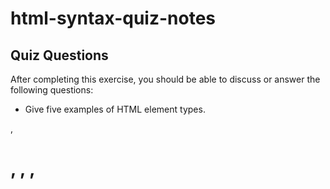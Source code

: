 # html-syntax-quiz-notes

## Quiz Questions

After completing this exercise, you should be able to discuss or answer the following questions:

- Give five examples of HTML element types.
<p>, <h1> , <html>, <head>, <title>

- What is the purpose of HTML attributes?
  html attributes specify extra information about an element that wouldn't appear within the element

## Notes

All student notes should be written here.

How to write `Code Examples` in markdown

for JS:

```javascript
const data = 'Howdy';
```

for HTML:

```html
<div>
  <p>This is text content</p>
</div>
```

for CSS:

```css
div {
  width: 100%;
}
```
